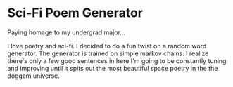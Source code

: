 # Sci-Fi Poem Generator
Paying homage to my undergrad major...

I love poetry and sci-fi. I decided to do a fun twist on a random word generator. The generator is trained on simple markov chains. I realize there's only a few good sentences in here I'm going to be constantly tuning and improving until it spits out the most beautiful space poetry in the the doggam universe. 
